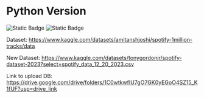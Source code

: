 # Python Version

![Static Badge](https://img.shields.io/badge/code_style-black-black)
![Static Badge](https://img.shields.io/badge/python-3.9-blue)


Dataset: https://www.kaggle.com/datasets/amitanshjoshi/spotify-1million-tracks/data

New Dataset: https://www.kaggle.com/datasets/tonygordonjr/spotify-dataset-2023?select=spotify_data_12_20_2023.csv

Link to upload DB: https://drive.google.com/drive/folders/1C0wtkwfIU7gO7GK0yEGoO4SZ15_K1fUF?usp=drive_link
